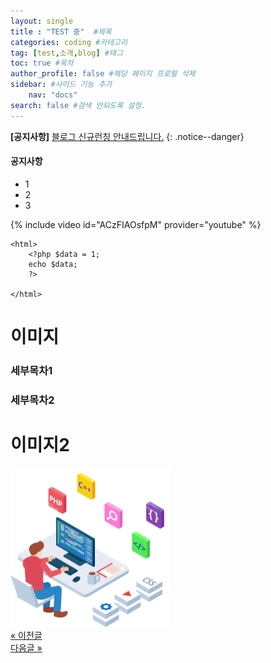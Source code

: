 ```yaml
---
layout: single
title : "TEST 중"  #제목
categories: coding #카테고리
tag: [test,소개,blog] #태그
toc: true #목차
author_profile: false #해당 페이지 프로필 삭제
sidebar: #사이드 기능 추가
    nav: "docs" 
search: false #검색 안되도록 설정.
---
```


**[공지사항]** [블로그 신규런칭 안내드립니다.](https://github.com/jke4684/jke4684.github.io)
{: .notice--danger}
<div class="notice--success">
 <h4>공지사항</h4>
 <ul>
   <li>1</li>
   <li>2</li>
   <li>3</li>
 </ul>
</div>



{% include video id="ACzFIAOsfpM" provider="youtube" %}
```php+HTML
<html>
    <?php $data = 1; 
    echo $data;
    ?>
    
</html>
```

# 이미지

### 세부목차1

### 세부목차2

# 이미지2
<img src="../images/2024-09-30-first/development-4536630_1280.png" alt="development-4536630_1280" style="zoom:25%;" />

<div class="page-control">
	<div>
		<a id="prev" class="button" href="/blog/githubpages/TTT/">&laquo; 이전글</a>
	</div>
	<div>
		<a id="next" class="button" href="/blog/githubpages/TTT/">다음글 &raquo;</a>
	</div>
</div>